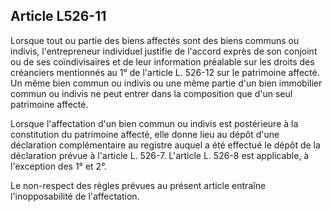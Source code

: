 Article L526-11
----
Lorsque tout ou partie des biens affectés sont des biens communs ou indivis,
l'entrepreneur individuel justifie de l'accord exprès de son conjoint ou de ses
coïndivisaires et de leur information préalable sur les droits des créanciers
mentionnés au 1° de l'article L. 526-12 sur le patrimoine affecté. Un même bien
commun ou indivis ou une même partie d'un bien immobilier commun ou indivis ne
peut entrer dans la composition que d'un seul patrimoine affecté.

Lorsque l'affectation d'un bien commun ou indivis est postérieure à la
constitution du patrimoine affecté, elle donne lieu au dépôt d'une déclaration
complémentaire au registre auquel a été effectué le dépôt de la déclaration
prévue à l'article L. 526-7. L'article L. 526-8 est applicable, à l'exception
des 1° et 2°.

Le non-respect des règles prévues au présent article entraîne l'inopposabilité
de l'affectation.
